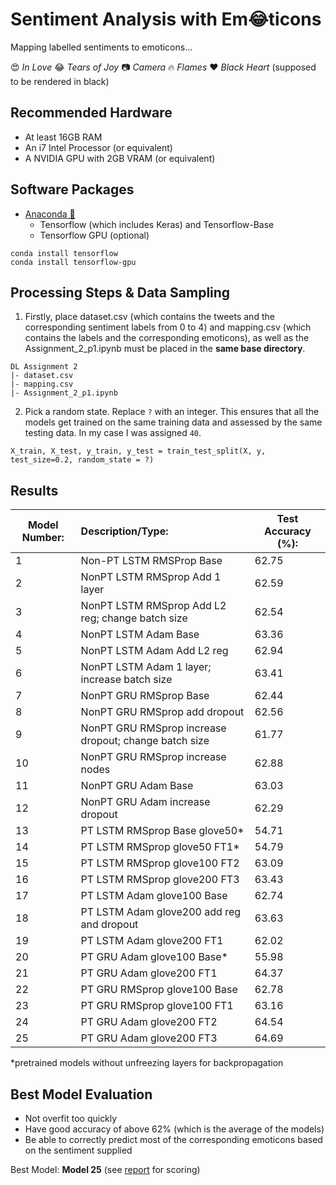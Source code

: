 # Sentiment Analysis with Em😂ticons 

Mapping labelled sentiments to emoticons...

😍  *In Love*
😂  *Tears of Joy*
📷  *Camera*
🔥  *Flames*
❤  *Black Heart* (supposed to be rendered in black)

## Recommended Hardware
* At least 16GB RAM
* An i7 Intel Processor (or equivalent)
* A NVIDIA GPU with 2GB VRAM (or equivalent)

## Software Packages
* [Anaconda 🐍](https://www.anaconda.com/products/individual)
   * Tensorflow (which includes Keras) and Tensorflow-Base
   * Tensorflow GPU (optional)
   
```
conda install tensorflow
conda install tensorflow-gpu
```

## Processing Steps & Data Sampling
1. Firstly, place dataset.csv (which contains the tweets and the corresponding sentiment labels from 0 to 4) and mapping.csv (which contains the labels and the corresponding emoticons), as well as the Assignment_2_p1.ipynb must be placed in the **same base directory**.
```
DL Assignment 2
|- dataset.csv
|- mapping.csv
|- Assignment_2_p1.ipynb
```

2. Pick a random state. Replace `?` with an integer. This ensures that all the models get trained on the same training data and assessed by the same testing data. In my case I was assigned `40`.
```
X_train, X_test, y_train, y_test = train_test_split(X, y, test_size=0.2, random_state = ?)
```

## Results
| Model Number:  | Description/Type:                                      |Test Accuracy (%):|
| -------------  |:------------------------------------------------------ | ---------------- |
| 1              | Non-PT LSTM RMSProp Base                               | 62.75            |
| 2              | NonPT LSTM RMSprop Add 1 layer                         | 62.59            |
| 3              | NonPT LSTM RMSprop Add L2 reg; change batch size       | 62.54            |
| 4              | NonPT LSTM Adam Base                                   | 63.36            |
| 5              | NonPT LSTM Adam Add L2 reg                             | 62.94            |
| 6              | NonPT LSTM Adam 1 layer; increase batch size           | 63.41            |
| 7              | NonPT GRU RMSprop Base                                 | 62.44            |
| 8              | NonPT GRU RMSprop add dropout                          | 62.56            |
| 9              | NonPT GRU RMSprop increase dropout; change batch size  | 61.77            |
| 10             | NonPT GRU RMSprop increase nodes                       | 62.88            |
| 11             | NonPT GRU Adam Base                                    | 63.03            |
| 12             | NonPT GRU Adam increase dropout                        | 62.29            |
| 13             | PT LSTM RMSprop Base glove50*                          | 54.71            |
| 14             | PT LSTM RMSprop glove50 FT1*                           | 54.79            |
| 15             | PT LSTM RMSprop glove100 FT2                           | 63.09            |
| 16             | PT LSTM RMSprop glove200 FT3                           | 63.43            |
| 17             | PT LSTM Adam glove100 Base                             | 62.74            |
| 18             | PT LSTM Adam glove200 add reg and dropout              | 63.63            |
| 19             | PT LSTM Adam glove200 FT1                              | 62.02            |
| 20             | PT GRU Adam glove100 Base*                             | 55.98            |
| 21             | PT GRU Adam glove200 FT1                               | 64.37            |
| 22             | PT GRU RMSprop glove100 Base                           | 62.78            |
| 23             | PT GRU RMSprop glove100 FT1                            | 63.16            |
| 24             | PT GRU Adam glove200 FT2                               | 64.54            |
| 25             | PT GRU Adam glove200 FT3                               | 64.69            |

*pretrained models without unfreezing layers for backpropagation

## Best Model Evaluation
* Not overfit too quickly
*	Have good accuracy of above 62% (which is the average of the models)
*	Be able to correctly predict most of the corresponding emoticons based on the sentiment supplied

Best Model: **Model 25** (see [report](https://github.com/RyanNgCT/RNNTasks/blob/master/DL_Assignment2_Report_NG%20CHIN%20TIONG%20RYAN.pdf) for scoring)


